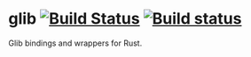 # glib [![Build Status](https://travis-ci.org/gtk-rs/glib.png?branch=master)](https://travis-ci.org/gtk-rs/glib) [![Build status](https://ci.appveyor.com/api/projects/status/agdf84qay6trwm00?svg=true)](https://ci.appveyor.com/project/GuillaumeGomez/glib)
Glib bindings and wrappers for Rust.
